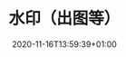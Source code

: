 ---
title: "水印（出图等）"
description: "音效"
lead: ""
date: 2020-11-16T13:59:39+01:00
lastmod: 2020-11-16T13:59:39+01:00
draft: false
images: []
menu:
  docs:
    parent: "extra_service"
    identifier: "watermark"
weight: 15
---